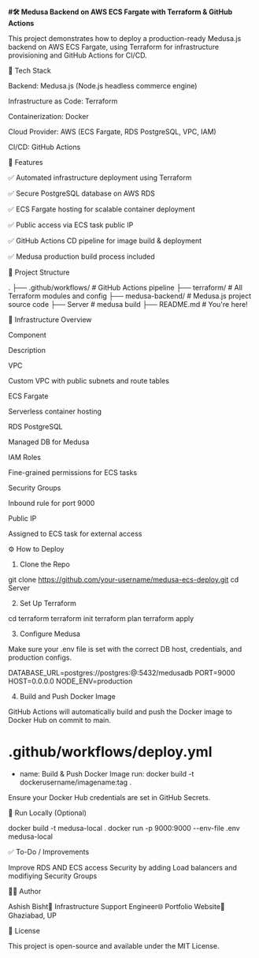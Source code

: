 **#🛠️ Medusa Backend on AWS ECS Fargate with Terraform & GitHub Actions**

This project demonstrates how to deploy a production-ready Medusa.js backend on AWS ECS Fargate, using Terraform for infrastructure provisioning and GitHub Actions for CI/CD.

📆 Tech Stack

Backend: Medusa.js (Node.js headless commerce engine)

Infrastructure as Code: Terraform

Containerization: Docker

Cloud Provider: AWS (ECS Fargate, RDS PostgreSQL, VPC, IAM)

CI/CD: GitHub Actions

🚀 Features

✅ Automated infrastructure deployment using Terraform

✅ Secure PostgreSQL database on AWS RDS

✅ ECS Fargate hosting for scalable container deployment

✅ Public access via ECS task public IP

✅ GitHub Actions CD pipeline for image build & deployment

✅ Medusa production build process included

📁 Project Structure

.
├── .github/workflows/     # GitHub Actions pipeline
├── terraform/             # All Terraform modules and config
├── medusa-backend/        # Medusa.js project source code
├── Server                 # medusa build
├── README.md              # You're here!

🧱 Infrastructure Overview

Component

Description

VPC

Custom VPC with public subnets and route tables

ECS Fargate

Serverless container hosting

RDS PostgreSQL

Managed DB for Medusa

IAM Roles

Fine-grained permissions for ECS tasks

Security Groups

Inbound rule for port 9000

Public IP

Assigned to ECS task for external access

⚙️ How to Deploy

1. Clone the Repo

git clone https://github.com/your-username/medusa-ecs-deploy.git
cd Server

2. Set Up Terraform

cd terraform
terraform init
terraform plan
terraform apply

3. Configure Medusa

Make sure your .env file is set with the correct DB host, credentials, and production configs.

DATABASE_URL=postgres://postgres:<password>@<rds-endpoint>:5432/medusadb
PORT=9000
HOST=0.0.0.0
NODE_ENV=production

4. Build and Push Docker Image

GitHub Actions will automatically build and push the Docker image to Docker Hub on commit to main.

# .github/workflows/deploy.yml
- name: Build & Push Docker Image
  run: docker build -t dockerusername/imagename:tag .

Ensure your Docker Hub credentials are set in GitHub Secrets.

🐳 Run Locally (Optional)

docker build -t medusa-local .
docker run -p 9000:9000 --env-file .env medusa-local

✅ To-Do / Improvements

Improve RDS AND ECS access Security by adding Load balancers and modifiying Security Groups


👨‍💼 Author

Ashish Bisht💼 Infrastructure Support Engineer🌐 Portfolio Website📍 Ghaziabad, UP

📝 License

This project is open-source and available under the MIT License.
